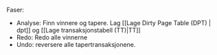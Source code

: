 Faser:
*	Analyse: Finn vinnere og tapere. Lag [[Lage Dirty Page Table (DPT) | dpt]] og [[Lage transaksjonstabell (TT)|TT]]
*	Redo: Redo alle vinnerne
*	Undo: reversere alle tapertransaksjonene.